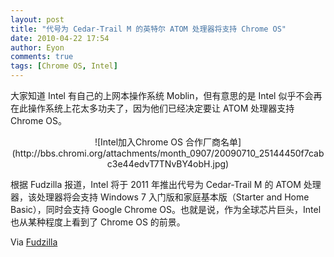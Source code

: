 ```yaml
---
layout: post
title: "代号为 Cedar-Trail M 的英特尔 ATOM 处理器将支持 Chrome OS"
date: 2010-04-22 17:54
author: Eyon
comments: true
tags: [Chrome OS, Intel]
---
```

大家知道 Intel 有自己的上网本操作系统 Moblin，但有意思的是 Intel 似乎不会再在此操作系统上花太多功夫了，因为他们已经决定要让 ATOM 处理器支持 Chrome OS。

<p style="text-align: center;">![Intel加入Chrome OS 合作厂商名单](http://bbs.chromi.org/attachments/month_0907/20090710_25144450f7cabc3e44edvT7TNvBY4obH.jpg)


根据 Fudzilla 报道，Intel 将于 2011 年推出代号为 Cedar-Trail M 的 ATOM 处理器，该处理器将会支持 Windows 7 入门版和家庭基本版（Starter and Home Basic），同时会支持 Google Chrome OS。也就是说，作为全球芯片巨头，Intel也从某种程度上看到了 Chrome OS 的前景。

Via [Fudzilla](http://www.fudzilla.com/content/view/18553/1/)

